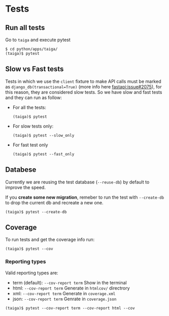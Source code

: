 # Tests

## Run all tests

Go to `taiga` and execute pytest

```shell
$ cd python/apps/taiga/
(taiga)$ pytest
```

## Slow vs Fast tests

Tests in which we use the `client` fixture to make API calls must be marked as `django_db(transactional=True)` (more info here [fastapi:issue#2075](https://github.com/tiangolo/fastapi/issues/2075)), for this reason, they are considered slow tests. So we have slow and fast tests and they can run as follow:

- For all the tests:
  ```shell
  (taiga)$ pytest
  ```
- For slow tests only:
  ```shell
  (taiga)$ pytest --slow_only
  ```
- For fast test only
  ```shell
  (taiga)$ pytest --fast_only
  ```


## Databese

Currently we are reusing the test database (`--reuse-db`) by default to improve the speed.

If you **create some new migration**, remeber to run the test with `--create-db` to drop the current db and recreate a new one.

```shell
(taiga)$ pytest --create-db
```

## Coverage

To run tests and get the coverage info run:

```shell
(taiga)$ pytest --cov
```

### Reporting types

Valid reporting types are:

- term (default): `--cov-report term` Show in the terminal
- html: `--cov-report term` Generate in `htmlcov/` directrory
- xml: `--cov-report term` Generate in `coverage.xml`
- json: `--cov-report term` Genrate in `coverage.json`

```shell
(taiga)$ pytest --cov-report term --cov-report html --cov
```
